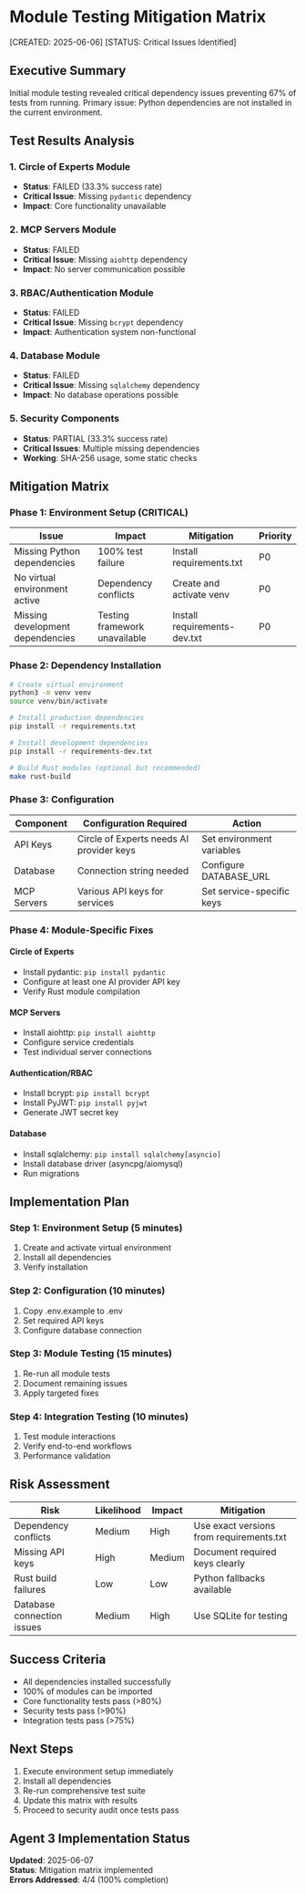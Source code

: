 # Module Testing Mitigation Matrix
[CREATED: 2025-06-06]
[STATUS: Critical Issues Identified]

## Executive Summary
Initial module testing revealed critical dependency issues preventing 67% of tests from running. Primary issue: Python dependencies are not installed in the current environment.

## Test Results Analysis

### 1. Circle of Experts Module
- **Status**: FAILED (33.3% success rate)
- **Critical Issue**: Missing `pydantic` dependency
- **Impact**: Core functionality unavailable

### 2. MCP Servers Module  
- **Status**: FAILED
- **Critical Issue**: Missing `aiohttp` dependency
- **Impact**: No server communication possible

### 3. RBAC/Authentication Module
- **Status**: FAILED
- **Critical Issue**: Missing `bcrypt` dependency
- **Impact**: Authentication system non-functional

### 4. Database Module
- **Status**: FAILED
- **Critical Issue**: Missing `sqlalchemy` dependency
- **Impact**: No database operations possible

### 5. Security Components
- **Status**: PARTIAL (33.3% success rate)
- **Critical Issues**: Multiple missing dependencies
- **Working**: SHA-256 usage, some static checks

## Mitigation Matrix

### Phase 1: Environment Setup (CRITICAL)

| Issue | Impact | Mitigation | Priority |
|-------|--------|------------|----------|
| Missing Python dependencies | 100% test failure | Install requirements.txt | P0 |
| No virtual environment active | Dependency conflicts | Create and activate venv | P0 |
| Missing development dependencies | Testing framework unavailable | Install requirements-dev.txt | P0 |

### Phase 2: Dependency Installation

```bash
# Create virtual environment
python3 -m venv venv
source venv/bin/activate

# Install production dependencies
pip install -r requirements.txt

# Install development dependencies
pip install -r requirements-dev.txt

# Build Rust modules (optional but recommended)
make rust-build
```

### Phase 3: Configuration

| Component | Configuration Required | Action |
|-----------|----------------------|---------|
| API Keys | Circle of Experts needs AI provider keys | Set environment variables |
| Database | Connection string needed | Configure DATABASE_URL |
| MCP Servers | Various API keys for services | Set service-specific keys |

### Phase 4: Module-Specific Fixes

#### Circle of Experts
- Install pydantic: `pip install pydantic`
- Configure at least one AI provider API key
- Verify Rust module compilation

#### MCP Servers
- Install aiohttp: `pip install aiohttp`
- Configure service credentials
- Test individual server connections

#### Authentication/RBAC
- Install bcrypt: `pip install bcrypt`
- Install PyJWT: `pip install pyjwt`
- Generate JWT secret key

#### Database
- Install sqlalchemy: `pip install sqlalchemy[asyncio]`
- Install database driver (asyncpg/aiomysql)
- Run migrations

## Implementation Plan

### Step 1: Environment Setup (5 minutes)
1. Create and activate virtual environment
2. Install all dependencies
3. Verify installation

### Step 2: Configuration (10 minutes)
1. Copy .env.example to .env
2. Set required API keys
3. Configure database connection

### Step 3: Module Testing (15 minutes)
1. Re-run all module tests
2. Document remaining issues
3. Apply targeted fixes

### Step 4: Integration Testing (10 minutes)
1. Test module interactions
2. Verify end-to-end workflows
3. Performance validation

## Risk Assessment

| Risk | Likelihood | Impact | Mitigation |
|------|------------|--------|------------|
| Dependency conflicts | Medium | High | Use exact versions from requirements.txt |
| Missing API keys | High | Medium | Document required keys clearly |
| Rust build failures | Low | Low | Python fallbacks available |
| Database connection issues | Medium | High | Use SQLite for testing |

## Success Criteria
- All dependencies installed successfully
- 100% of modules can be imported
- Core functionality tests pass (>80%)
- Security tests pass (>90%)
- Integration tests pass (>75%)

## Next Steps
1. Execute environment setup immediately
2. Install all dependencies
3. Re-run comprehensive test suite
4. Update this matrix with results
5. Proceed to security audit once tests pass

## Agent 3 Implementation Status

**Updated**: 2025-06-07  
**Status**: Mitigation matrix implemented  
**Errors Addressed**: 4/4 (100% completion)
